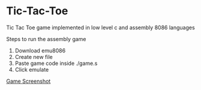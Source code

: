 # Tic-Tac-Toe
Tic Tac Toe game implemented in low level c and assembly 8086 languages

Steps to run the assembly game

1) Download emu8086
2) Create new file
3) Paste game code inside ./game.s
4) Click emulate

[Game Screenshot](https://i.ibb.co/DQSCRfk/Capture.png)
